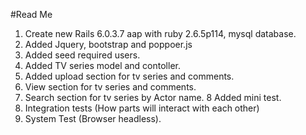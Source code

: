 #Read Me

1. Create new Rails 6.0.3.7 aap with ruby 2.6.5p114,
   mysql database.
2. Added Jquery, bootstrap and poppoer.js
3. Added seed required users.
4. Added TV series model and contoller.
5. Added upload section for tv series and comments.
6. View section for tv series and comments.
7. Search section for tv series by Actor name.
8  Added mini test.
9. Integration tests (How parts will interact with each other)
10. System Test (Browser headless).
